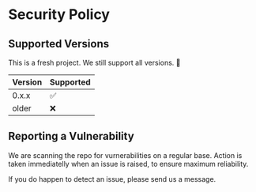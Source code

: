 # Security Policy

## Supported Versions

This is a fresh project. We still support all versions. 🙂

| Version | Supported          |
|---------|--------------------|
| 0.x.x   | :white_check_mark: |
| older   | :x:                |

## Reporting a Vulnerability

We are scanning the repo for vurnerabilities on a regular base.
Action is taken immediatelly when an issue is raised, to ensure maximum reliability.

If you do happen to detect an issue, please send us a message.
